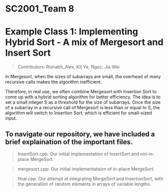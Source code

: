 # SC2001_Team 8

# Example Class 1: Implementing Hybrid Sort - A mix of Mergesort and Insert Sort

> Contributors: Rishabh_Alex, Kit Ye, Ngoc, Jia Wei

In Mergesort, when the sizes of subarrays are small, the overhead of many recursive
calls makes the algorithm inefficient. 

Therefore, in real use, we often combine Mergesort with Insertion Sort to come up with a hybrid sorting algorithm for better efficiency. The idea is to set a small integer S as a threshold for the size of subarrays.
Once the size of a subarray in a recursive call of Mergesort is less than or equal to S,
the algorithm will switch to Insertion Sort, which is efficient for small-sized input.


## To navigate our repository, we have included a brief explaination of the important files.

> InsertSort.cpp: Our initial implementation of InsertSort and not-in-place MergeSort.


> mergesort.cpp: Our initial implementataion of in-place MergeSort.


> final.cpp: Our attempt at integrating MergeSort and InsertionSort, with the generation of random elements in arrays of variable lengths.



